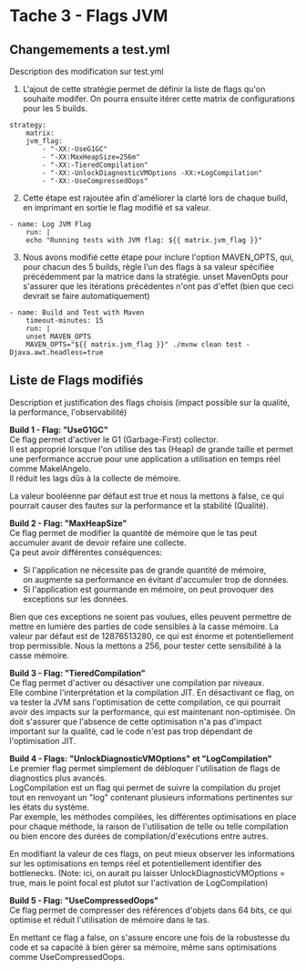 # Tache 3 - Flags JVM

## Changemements a test.yml
Description des modification sur test.yml  

1. L'ajout de cette stratégie permet de définir la liste de flags qu'on souhaite modifer. On pourra ensuite itérer cette matrix de configurations pour les 5 builds. 
```
strategy:
    matrix:
    jvm_flag:
        - "-XX:-UseG1GC"
        - "-XX:MaxHeapSize=256m"
        - "-XX:-TieredCompilation"
        - "-XX:-UnlockDiagnosticVMOptions -XX:+LogCompilation"
        - "-XX:-UseCompressedOops"
```

2. Cette étape est rajoutée afin d'améliorer la clarté lors de chaque build, en imprimant en sortie le flag modifié et sa valeur.
```
- name: Log JVM Flag
    run: |
    echo "Running tests with JVM flag: ${{ matrix.jvm_flag }}"
```

3. Nous avons modifié cette étape pour inclure l'option MAVEN_OPTS, qui, pour chacun des 5 builds, règle l'un des flags à sa valeur spécifiée précédemment par la matrice dans la stratégie. unset MavenOpts pour s'assurer que les itérations précédentes n'ont pas d'effet (bien que ceci devrait se faire automatiquement)
```
- name: Build and Test with Maven
    timeout-minutes: 15
    run: |
    unset MAVEN_OPTS
    MAVEN_OPTS="${{ matrix.jvm_flag }}" ./mvnw clean test -Djava.awt.headless=true
```

## Liste de Flags modifiés
Description et justification des flags choisis (impact possible sur la qualité, la performance, l'observabilité)

**Build 1 - Flag: "UseG1GC"**  
Ce flag permet d'activer le G1 (Garbage-First) collector.  
Il est approprié lorsque l'on utilise des tas (Heap) de grande taille et permet une performance accrue pour une application a utilisation en temps réel comme MakelAngelo.    
Il réduit les lags dûs à la collecte de mémoire.

La valeur booléenne par défaut est true et nous la mettons à false, ce qui pourrait causer des fautes sur la performance et la stabilité (Qualité).

**Build 2 - Flag: "MaxHeapSize"**  
Ce flag permet de modifier la quantité de mémoire que le tas peut accumuler avant de devoir refaire une collecte.  
Ça peut avoir différentes conséquences: 
- Si l'application ne nécessite pas de grande quantité de mémoire,  
on augmente sa performance en évitant d'accumuler trop de données.
- Si l'application est gourmande en mémoire, on peut provoquer des exceptions sur les données.  
  
Bien que ces exceptions ne soient pas voulues, elles peuvent permettre de mettre en lumière des parties de code sensibles à la casse mémoire. La valeur par défaut est de 12876513280, ce qui est énorme et potentiellement trop permissible. Nous la mettons a 256, pour tester cette sensibilité à la casse mémoire.

**Build 3 - Flag: "TieredCompilation"**  
Ce flag permet d'activer ou désactiver une compilation par niveaux.  
Elle combine l'interprétation et la compilation JIT.
En désactivant ce flag, on va tester la JVM sans l'optimisation de cette compilation, ce qui pourrait avoir des impacts sur la performance, qui est maintenant non-optimisée. On doit s'assurer que l'absence de cette optimisation n'a pas d'impact important sur la qualité, cad le code n'est pas trop dépendant de l'optimisation JIT.

**Build 4 - Flags: "UnlockDiagnosticVMOptions" et "LogCompilation"**  
Le premier flag permet simplement de débloquer l'utilisation de flags de diagnostics plus avancés.  
LogCompilation est un flag qui permet de suivre la compilation du projet tout en renvoyant un "log" contenant plusieurs informations pertinentes sur les états du système.  
Par exemple, les méthodes compilées, les différentes optimisations en place pour chaque méthode, la raison de l'utilisation de telle ou telle compilation ou bien encore des durées de compilation/d'exécutions entre autres.

En modifiant la valeur de ces flags, on peut mieux observer les informations sur les optimisations en temps réel et potentiellement identifier des bottlenecks. (Note: ici, on aurait pu laisser UnlockDiagnosticVMOptions = true, mais le point focal est plutot sur l'activation de LogCompilation)

**Build 5 - Flag: "UseCompressedOops"**  
Ce flag permet de compresser des références d'objets dans 64 bits, ce qui optimise et réduit l'utilisation de mémoire dans le tas.

En mettant ce flag a false, on s'assure encore une fois de la robustesse du code et sa capacité à bien gérer sa mémoire, même sans optimisations comme UseCompressedOops.
